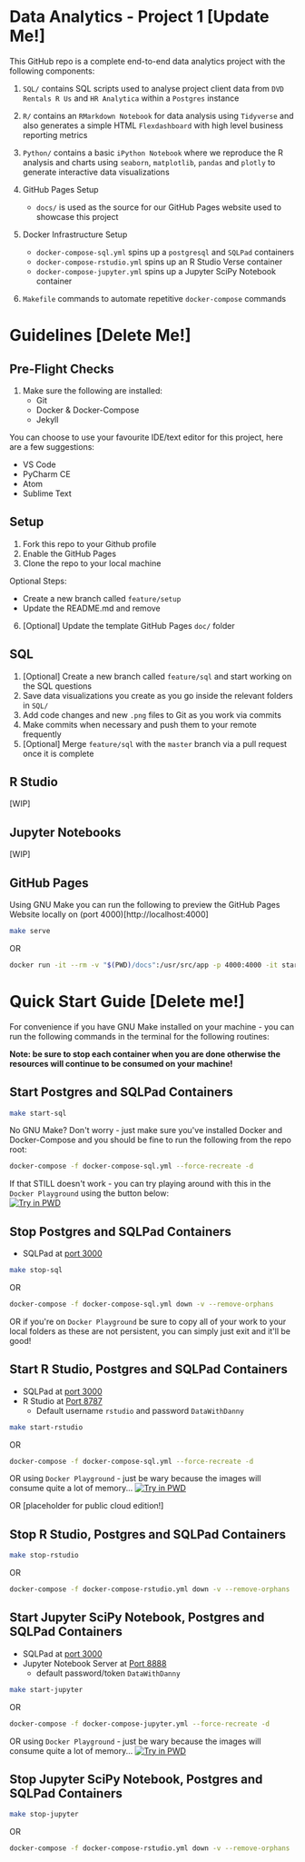 # Data Analytics - Project 1 [Update Me!]

This GitHub repo is a complete end-to-end data analytics project with the following components:

1. `SQL/` contains SQL scripts used to analyse project client data from `DVD Rentals R Us` and `HR Analytica` within a `Postgres` instance

2. `R/` contains an `RMarkdown Notebook` for data analysis using `Tidyverse` and also generates a simple HTML `Flexdashboard` with high level business reporting metrics

3. `Python/` contains a basic `iPython Notebook` where we reproduce the R analysis and charts using `seaborn`, `matplotlib`, `pandas` and `plotly` to generate interactive data visualizations

4. GitHub Pages Setup
    * `docs/` is used as the source for our GitHub Pages website used to showcase this project

5. Docker Infrastructure Setup
    * `docker-compose-sql.yml` spins up a `postgresql` and `SQLPad` containers
    * `docker-compose-rstudio.yml` spins up an R Studio Verse container
    * `docker-compose-jupyter.yml` spins up a Jupyter SciPy Notebook container

6. `Makefile` commands to automate repetitive `docker-compose` commands

# Guidelines [Delete Me!]

## Pre-Flight Checks

1. Make sure the following are installed:
    * Git
    * Docker & Docker-Compose
    * Jekyll

You can choose to use your favourite IDE/text editor for this project, here are a few suggestions:
* VS Code
* PyCharm CE
* Atom
* Sublime Text

## Setup

1. Fork this repo to your Github profile
2. Enable the GitHub Pages
3. Clone the repo to your local machine

Optional Steps:
* Create a new branch called `feature/setup`
* Update the README.md and remove 
6. [Optional] Update the template GitHub Pages `doc/` folder

## SQL

1. [Optional] Create a new branch called `feature/sql` and start working on the SQL questions
2. Save data visualizations you create as you go inside the relevant folders in `SQL/`
3. Add code changes and new `.png` files to Git as you work via commits
4. Make commits when necessary and push them to your remote frequently
5. [Optional] Merge `feature/sql` with the `master` branch via a pull request once it is complete

## R Studio

[WIP]

## Jupyter Notebooks

[WIP]

## GitHub Pages

Using GNU Make you can run the following to preview the GitHub Pages Website locally on (port 4000)[http://localhost:4000]

```Bash
make serve
```

OR

```Bash
docker run -it --rm -v "$(PWD)/docs":/usr/src/app -p 4000:4000 -it starefossen/github-pages
```


# Quick Start Guide [Delete me!]

For convenience if you have GNU Make installed on your machine - you can run the following commands in the terminal for the following routines:

**Note: be sure to stop each container when you are done otherwise the resources will continue to be consumed on your machine!**

## Start Postgres and SQLPad Containers

```Bash
make start-sql
```

No GNU Make? Don't worry - just make sure you've installed Docker and Docker-Compose and you should be fine to run the following from the repo root:

```Bash
docker-compose -f docker-compose-sql.yml --force-recreate -d
```

If that STILL doesn't work - you can try playing around with this in the `Docker Playground` using the button below:  
[![Try in PWD](https://raw.githubusercontent.com/play-with-docker/stacks/master/assets/images/button.png)](https://labs.play-with-docker.com/?stack=https://raw.githubusercontent.com/datawithdanny/data-analytics-project-1/master/docker-compose-sql.yml)

## Stop Postgres and SQLPad Containers

* SQLPad at [port 3000](http://localhost:3000)

```Bash
make stop-sql
```

OR

```Bash
docker-compose -f docker-compose-sql.yml down -v --remove-orphans
```

OR if you're on `Docker Playground` be sure to copy all of your work to your local folders as these are not persistent, you can simply just exit and it'll be good!


## Start R Studio, Postgres and SQLPad Containers

* SQLPad at [port 3000](http://localhost:3000)
* R Studio at [Port 8787](http://localhost:8787)
    + Default username `rstudio` and password `DataWithDanny`

```Bash
make start-rstudio
```

OR

```Bash
docker-compose -f docker-compose-sql.yml --force-recreate -d
```

OR using `Docker Playground` - just be wary because the images will consume quite a lot of memory...
[![Try in PWD](https://raw.githubusercontent.com/play-with-docker/stacks/master/assets/images/button.png)](https://labs.play-with-docker.com/?stack=https://raw.githubusercontent.com/datawithdanny/data-analytics-project-1/master/docker-compose-rstudio.yml)

OR [placeholder for public cloud edition!]

## Stop R Studio, Postgres and SQLPad Containers

```Bash
make stop-rstudio
```

OR

```Bash
docker-compose -f docker-compose-rstudio.yml down -v --remove-orphans
```

## Start Jupyter SciPy Notebook, Postgres and SQLPad Containers

* SQLPad at [port 3000](http://localhost:3000)
* Jupyter Notebook Server at [Port 8888](http://localhost:8888)
    + default password/token `DataWithDanny`

```Bash
make start-jupyter
```

OR

```Bash
docker-compose -f docker-compose-jupyter.yml --force-recreate -d
```

OR using `Docker Playground` - just be wary because the images will consume quite a lot of memory...
[![Try in PWD](https://raw.githubusercontent.com/play-with-docker/stacks/master/assets/images/button.png)](https://labs.play-with-docker.com/?stack=https://raw.githubusercontent.com/datawithdanny/data-analytics-project-1/master/docker-compose-rstudio.yml)

## Stop Jupyter SciPy Notebook, Postgres and SQLPad Containers

```Bash
make stop-jupyter
```

OR

```Bash
docker-compose -f docker-compose-rstudio.yml down -v --remove-orphans
```